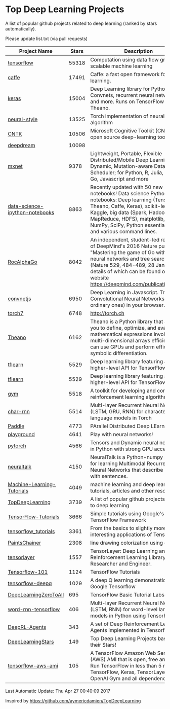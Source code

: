 # Top Deep Learning Projects
A list of popular github projects related to deep learning (ranked by stars automatically).

Please update list.txt (via pull requests)

| Project Name| Stars | Description 
| ------- | ------ | ------  
| [tensorflow](https://github.com/tensorflow/tensorflow) | 55318 | Computation using data flow graphs for scalable machine learning |  
| [caffe](https://github.com/BVLC/caffe) | 17491 | Caffe: a fast open framework for deep learning. |  
| [keras](https://github.com/fchollet/keras) | 15004 | Deep Learning library for Python. Convnets, recurrent neural networks, and more. Runs on TensorFlow or Theano. |  
| [neural-style](https://github.com/jcjohnson/neural-style) | 13525 | Torch implementation of neural style algorithm |  
| [CNTK](https://github.com/Microsoft/CNTK) | 10506 | Microsoft Cognitive Toolkit (CNTK), an open source deep-learning toolkit |  
| [deepdream](https://github.com/google/deepdream) | 10098 |  |  
| [mxnet](https://github.com/dmlc/mxnet) | 9378 | Lightweight, Portable, Flexible Distributed/Mobile Deep Learning with Dynamic, Mutation-aware Dataflow Dep Scheduler; for Python, R, Julia, Scala, Go, Javascript and more |  
| [data-science-ipython-notebooks](https://github.com/donnemartin/data-science-ipython-notebooks) | 8863 | Recently updated with 50 new notebooks! Data science Python notebooks: Deep learning (TensorFlow, Theano, Caffe, Keras), scikit-learn, Kaggle, big data (Spark, Hadoop MapReduce, HDFS), matplotlib, pandas, NumPy, SciPy, Python essentials, AWS, and various command lines. |  
| [RocAlphaGo](https://github.com/Rochester-NRT/RocAlphaGo) | 8042 | An independent, student-led replication of DeepMind's 2016 Nature publication, "Mastering the game of Go with deep neural networks and tree search" (Nature 529, 484-489, 28 Jan 2016), details of which can be found on their website https://deepmind.com/publications.html. |  
| [convnetjs](https://github.com/karpathy/convnetjs) | 6950 | Deep Learning in Javascript. Train Convolutional Neural Networks (or ordinary ones) in your browser. |  
| [torch7](https://github.com/torch/torch7) | 6748 | http://torch.ch |  
| [Theano](https://github.com/Theano/Theano) | 6162 | Theano is a Python library that allows you to define, optimize, and evaluate mathematical expressions involving multi-dimensional arrays efficiently. It can use GPUs and perform efficient symbolic differentiation. |  
| [tflearn](https://github.com/tflearn/tflearn) | 5529 | Deep learning library featuring a higher-level API for TensorFlow. |  
| [tflearn](https://github.com/tflearn/tflearn) | 5529 | Deep learning library featuring a higher-level API for TensorFlow. |  
| [gym](https://github.com/openai/gym) | 5518 | A toolkit for developing and comparing reinforcement learning algorithms. |  
| [char-rnn](https://github.com/karpathy/char-rnn) | 5514 | Multi-layer Recurrent Neural Networks (LSTM, GRU, RNN) for character-level language models in Torch |  
| [Paddle](https://github.com/PaddlePaddle/Paddle) | 4773 | PArallel Distributed Deep LEarning |  
| [playground](https://github.com/tensorflow/playground) | 4641 | Play with neural networks! |  
| [pytorch](https://github.com/pytorch/pytorch) | 4566 | Tensors and Dynamic neural networks in Python  with strong GPU acceleration |  
| [neuraltalk](https://github.com/karpathy/neuraltalk) | 4150 | NeuralTalk is a Python+numpy project for learning Multimodal Recurrent Neural Networks that describe images with sentences. |  
| [Machine-Learning-Tutorials](https://github.com/ujjwalkarn/Machine-Learning-Tutorials) | 4049 | machine learning and deep learning tutorials, articles and other resources  |  
| [TopDeepLearning](https://github.com/aymericdamien/TopDeepLearning) | 3739 | A list of popular github projects related to deep learning |  
| [TensorFlow-Tutorials](https://github.com/nlintz/TensorFlow-Tutorials) | 3666 | Simple tutorials using Google's TensorFlow Framework |  
| [tensorflow_tutorials](https://github.com/pkmital/tensorflow_tutorials) | 3361 | From the basics to slightly more interesting applications of Tensorflow |  
| [PaintsChainer](https://github.com/pfnet/PaintsChainer) | 2308 | line drawing colorization using chainer |  
| [tensorlayer](https://github.com/zsdonghao/tensorlayer) | 1557 | TensorLayer: Deep Learning and Reinforcement Learning Library for Researcher and Engineer. |  
| [Tensorflow-101](https://github.com/sjchoi86/Tensorflow-101) | 1124 | TensorFlow Tutorials |  
| [tensorflow-deepq](https://github.com/nivwusquorum/tensorflow-deepq) | 1029 | A deep Q learning demonstration using Google Tensorflow |  
| [DeepLearningZeroToAll](https://github.com/hunkim/DeepLearningZeroToAll) | 695 | TensorFlow Basic Tutorial Labs |  
| [word-rnn-tensorflow](https://github.com/hunkim/word-rnn-tensorflow) | 406 | Multi-layer Recurrent Neural Networks (LSTM, RNN) for word-level language models in Python using TensorFlow. |  
| [DeepRL-Agents](https://github.com/awjuliani/DeepRL-Agents) | 343 | A set of Deep Reinforcement Learning Agents implemented in Tensorflow. |  
| [DeepLearningStars](https://github.com/hunkim/DeepLearningStars) | 149 | Top Deep Learning Projects based on their Stars! |  
| [tensorflow-aws-ami](https://github.com/ritchieng/tensorflow-aws-ami) | 105 | A TensorFlow Amazon Web Service (AWS) AMI that is open, free and works. Run TensorFlow in less than 5 minutes. TensorFlow, Keras, TensorLayer, OpenAI Gym and all dependencies. |  

Last Automatic Update: Thu Apr 27 00:40:09 2017

Inspired by https://github.com/aymericdamien/TopDeepLearning